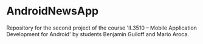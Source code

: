 # AndroidNewsApp
Repository for the second project of the course 'II.3510 – Mobile Application Development for Android' by students Benjamin Guiloff and Mario Aroca.

